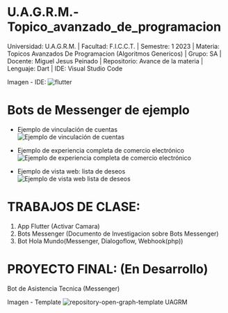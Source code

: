 # U.A.G.R.M.-Topico_avanzado_de_programacion

Universidad: U.A.G.R.M. | Facultad: F.I.C.C.T. | Semestre: 1 2023 | Materia: Topicos Avanzados De Programacion (Algoritmos Genericos) | Grupo: SA | Docente: Miguel Jesus Peinado | Repositorio: Avance de la materia | Lenguaje: Dart | IDE: Visual Studio Code

Imagen - IDE:
![flutter](https://user-images.githubusercontent.com/36086876/88793720-49ea0200-d16b-11ea-8351-94305f8333ad.jpeg)

# Bots de Messenger de ejemplo
* Ejemplo de vinculación de cuentas<br>
![Ejemplo de vinculación de cuentas](https://user-images.githubusercontent.com/36086876/88806141-02b93c80-d17e-11ea-965f-25370fcc4fae.gif)

* Ejemplo de experiencia completa de comercio electrónico<br>
![Ejemplo de experiencia completa de comercio electrónico](https://user-images.githubusercontent.com/36086876/88806362-5035a980-d17e-11ea-8e46-52aacebbcec8.gif)

* Ejemplo de vista web: lista de deseos<br>
![Ejemplo de vista web lista de deseos](https://user-images.githubusercontent.com/36086876/88806715-c76b3d80-d17e-11ea-88c4-d07b8c95f343.gif)

# TRABAJOS DE CLASE:
1. App Flutter (Activar Camara)
2. Bots Messenger (Documento de Investigacion sobre Bots Messenger)
3. Bot Hola Mundo(Messenger, Dialogoflow, Webhook(php))

# PROYECTO FINAL: (En Desarrollo)
Bot de Asistencia Tecnica (Messenger)

Imagen - Template
![repository-open-graph-template UAGRM](https://user-images.githubusercontent.com/36086876/88793812-6e45de80-d16b-11ea-9b49-764ae91194d3.png)
